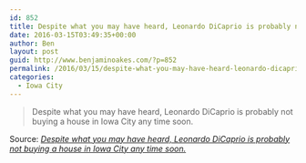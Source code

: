 ```yaml
---
id: 852
title: Despite what you may have heard, Leonardo DiCaprio is probably not buying a house in Iowa City any time soon.
date: 2016-03-15T03:49:35+00:00
author: Ben
layout: post
guid: http://www.benjaminoakes.com/?p=852
permalink: /2016/03/15/despite-what-you-may-have-heard-leonardo-dicaprio-is-probably-not-buying-a-house-in-iowa-city-any-time-soon/
categories:
  - Iowa City
---
```

> Despite what you may have heard, Leonardo DiCaprio is probably not buying a house in Iowa City any time soon.

Source: _[Despite what you may have heard, Leonardo DiCaprio is probably not buying a house in Iowa City any time soon.](http://www.press-citizen.com/story/news/local/2016/03/14/no-leonardo-dicaprio-not-moving-iowa-city/81779344/)_